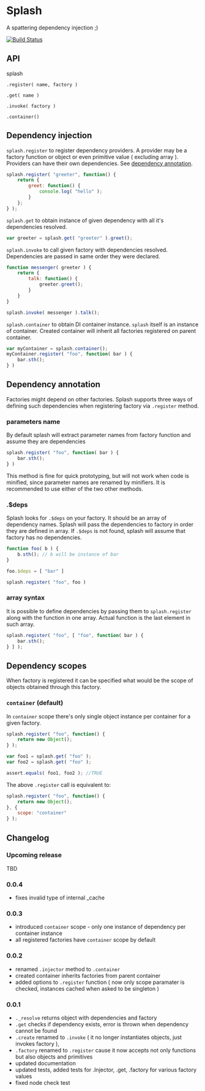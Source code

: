# Splash
A spattering dependency injection ;)

[![Build Status](https://drone.io/github.com/gustaff-weldon/splash/status.png)](https://drone.io/github.com/gustaff-weldon/splash/latest)

## API
splash

`.register( name, factory )`

`.get( name )`

`.invoke( factory )`

`.container()`


## Dependency injection

`splash.register` to register dependency providers. A provider may be a factory function or object or even primitive value ( excluding array ). Providers can have their own dependencies. See [dependency annotation](#dependency-annotation).

```js
splash.register( "greeter", function() {
    return {
        greet: function() {
            console.log( "hello" );
        }
    };
} );
```

`splash.get` to obtain instance of given dependency with all it's dependencies resolved.
```js
var greeter = splash.get( "greeter" ).greet();
```

`splash.invoke` to call given factory with dependencies resolved. Dependencies are passed in same order they were declared.

```js
function messenger( greeter ) {
    return {
        talk: function() {
            greeter.greet();
        }
    }
}

splash.invoke( messenger ).talk();
```

`splash.container` to obtain DI container instance. `splash` itself is an instance of container. Created container will inherit all factories registered on parent container.

```js
var myContainer = splash.container();
myContainer.register( "foo", function( bar ) {
    bar.sth();
} )
```

## Dependency annotation

Factories might depend on other factories. Splash supports three ways of defining such dependencies when registering factory via `.register` method.

### parameters name
By default splash will extract parameter names from factory function and assume they are dependencies

```js
splash.register( "foo", function( bar ) {
    bar.sth();
} )
```

This method is fine for quick prototyping, but will not work when code is minified, since parameter names are renamed by minifiers. It is recommended to use either of the two other methods.

### .$deps
Splash looks for `.$deps` on your factory. It should be an array of dependency names. Splash will pass the dependencies to factory in order they are defined in array.
If `.$deps` is not found, splash will assume that factory has no dependencies.

```js
function foo( b ) {
    b.sth(); // b will be instance of bar
}

foo.$deps = [ "bar" ]

splash.register( "foo", foo )

```

### array syntax
It is possible to define dependencies by passing them to `splash.register`  along with the function in one array.
Actual function is the last element in such array.

```js
splash.register( "foo", [ "foo", function( bar ) {
    bar.sth();
} ] );
```

## Dependency scopes

When factory is registered it can be specified what would be the scope of objects obtained through this factory.

### `container` (default)
In `container` scope there's only single object instance per container for a given factory.

```js
splash.register( "foo", function() {
    return new Object();
} );

var foo1 = splash.get( "foo" );
var foo2 = splash.get( "foo" );

assert.equals( foo1, foo2 ); //TRUE
```

The above `.register` call is equivalent to:

```js
splash.register( "foo", function() {
    return new Object();
}, {
    scope: "container"
} );
```

## Changelog

### Upcoming release
TBD

### 0.0.4
- fixes invalid type of internal _cache

### 0.0.3
- introduced `container` scope - only one instance of dependency per container instance
- all registered factories have `container` scope by default

### 0.0.2

- renamed `.injector` method to `.container`
- created container inherits factories from parent container
- added options to `.register` function ( now only scope paramater is checked, instances cached when asked to be singleton )

### 0.0.1

- `._resolve` returns object with dependencies and factory
- `.get` checks if dependency exists, error is thrown when dependency cannot be found
- `.create` renamed to `.invoke` ( it no longer instantiates objects, just invokes factory ),
- `.factory` renamed to `.register` cause it now accepts not only functions but also objects and primitives
- updated documentation
- updated tests, added tests for .Injector, .get, .factory for various factory values
- fixed node check test

